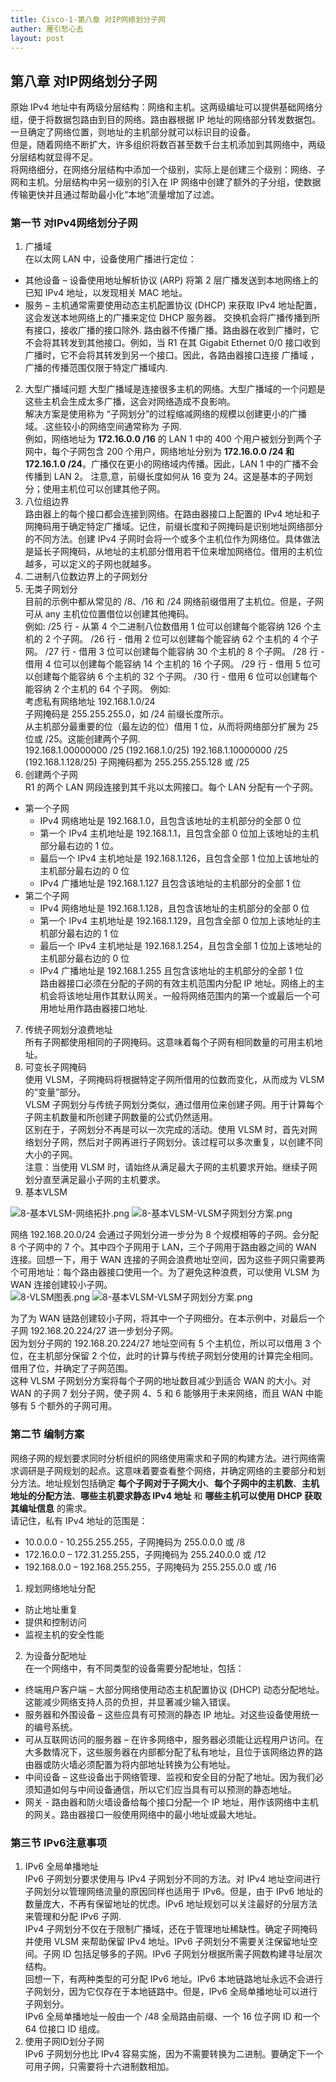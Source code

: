 ```yaml
---
title: Cisco-1-第八章 对IP网络划分子网
auther: 雁引愁心去
layout: post
---
```


## 第八章 对IP网络划分子网 ##
原始 IPv4 地址中有两级分层结构：网络和主机。这两级编址可以提供基础网络分组，便于将数据包路由到目的网络。路由器根据 IP 地址的网络部分转发数据包。一旦确定了网络位置，则地址的主机部分就可以标识目的设备。   
但是，随着网络不断扩大，许多组织将数百甚至数千台主机添加到其网络中，两级分层结构就显得不足。    
将网络细分，在网络分层结构中添加一个级别，实际上是创建三个级别：网络、子网和主机。分层结构中另一级别的引入在 IP 网络中创建了额外的子分组，使数据传输更快并且通过帮助最小化“本地”流量增加了过滤。   

### 第一节 对IPv4网络划分子网 ###
1. 广播域    
在以太网 LAN 中，设备使用广播进行定位：    
  - 其他设备 – 设备使用地址解析协议 (ARP) 将第 2 层广播发送到本地网络上的已知 IPv4 地址，以发现相关 MAC 地址。
  - 服务 – 主机通常需要使用动态主机配置协议 (DHCP) 来获取 IPv4 地址配置，这会发送本地网络上的广播来定位 DHCP 服务器。
交换机会将广播传播到所有接口，接收广播的接口除外.
路由器不传播广播。路由器在收到广播时，它不会将其转发到其他接口。例如，当 R1 在其 Gigabit Ethernet 0/0 接口收到广播时，它不会将其转发到另一个接口。因此，各路由器接口连接 广播域 ，广播的传播范围仅限于特定广播域内.
2. 大型广播域问题
大型广播域是连接很多主机的网络。大型广播域的一个问题是这些主机会生成太多广播，这会对网络造成不良影响。   
解决方案是使用称为 “子网划分”的过程缩减网络的规模以创建更小的广播域。.这些较小的网络空间通常称为 子网.    
例如，网络地址为 __172.16.0.0 /16__ 的 LAN 1 中的 400 个用户被划分到两个子网中，每个子网包含 200 个用户，网络地址分别为 __172.16.0.0 /24 和 172.16.1.0 /24__。广播仅在更小的网络域内传播。因此，LAN 1 中的广播不会传播到 LAN 2。
注意,意，前缀长度如何从 16 变为 24。这是基本的子网划分；使用主机位可以创建其他子网。
3. 八位组边界    
路由器上的每个接口都会连接到网络。在路由器接口上配置的 IPv4 地址和子网掩码用于确定特定广播域。记住，前缀长度和子网掩码是识别地址网络部分的不同方法。创建 IPv4 子网时会将一个或多个主机位作为网络位。具体做法是延长子网掩码，从地址的主机部分借用若干位来增加网络位。借用的主机位越多，可以定义的子网也就越多。
4. 二进制八位数边界上的子网划分   
5. 无类子网划分   
目前的示例中都从常见的 /8、/16 和 /24 网络前缀借用了主机位。但是，子网可从 any 主机位位置借位以创建其他掩码。   
例如:
/25 行 - 从第 4 个二进制八位数借用 1 位可以创建每个能容纳 126 个主机的 2 个子网。
/26 行 - 借用 2 位可以创建每个能容纳 62 个主机的 4 个子网。
/27 行 - 借用 3 位可以创建每个能容纳 30 个主机的 8 个子网。
/28 行 - 借用 4 位可以创建每个能容纳 14 个主机的 16 个子网。
/29 行 - 借用 5 位可以创建每个能容纳 6 个主机的 32 个子网。
/30 行 - 借用 6 位可以创建每个能容纳 2 个主机的 64 个子网。
例如:     
考虑私有网络地址 192.168.1.0/24     
子网掩码是 255.255.255.0，如 /24 前缀长度所示。   
从主机部分最重要的位（最左边的位）借用 1 位，从而将网络部分扩展为 25 位或 /25。这能创建两个子网.     
192.168.1.00000000 /25 (192.168.1.0/25)
192.168.1.10000000 /25 (192.168.1.128/25)
子网掩码都为 255.255.255.128 或 /25    
6. 创建两个子网   
R1 的两个 LAN 网段连接到其千兆以太网接口。每个 LAN 分配有一个子网。    
  - 第一个子网
    - IPv4 网络地址是 192.168.1.0，且包含该地址的主机部分的全部 0 位
    - 第一个 IPv4 主机地址是 192.168.1.1，且包含全部 0 位加上该地址的主机部分最右边的 1 位。
    - 最后一个 IPv4 主机地址是 192.168.1.126，且包含全部 1 位加上该地址的主机部分最右边的 0 位
    - IPv4 广播地址是 192.168.1.127 且包含该地址的主机部分的全部 1 位
  - 第二个子网   
    - IPv4 网络地址是 192.168.1.128，且包含该地址的主机部分的全部 0 位
    - 第一个 IPv4 主机地址是 192.168.1.129，且包含全部 0 位加上该地址的主机部分最右边的 1 位
    - 最后一个 IPv4 主机地址是 192.168.1.254，且包含全部 1 位加上该地址的主机部分最右边的 0 位
    - IPv4 广播地址是 192.168.1.255 且包含该地址的主机部分的全部 1 位   
  路由器接口必须在分配的子网的有效主机范围内分配 IP 地址。网络上的主机会将该地址用作其默认网关。一般将网络范围内的第一个或最后一个可用地址用作路由器接口地址.
7. 传统子网划分浪费地址   
所有子网都使用相同的子网掩码。这意味着每个子网有相同数量的可用主机地址。
8. 可变长子网掩码    
使用 VLSM，子网掩码将根据特定子网所借用的位数而变化，从而成为 VLSM 的“变量”部分。   
VLSM 子网划分与传统子网划分类似，通过借用位来创建子网。用于计算每个子网主机数量和所创建子网数量的公式仍然适用。    
区别在于，子网划分不再是可以一次完成的活动。使用 VLSM 时，首先对网络划分子网，然后对子网再进行子网划分。该过程可以多次重复，以创建不同大小的子网。       
注意：当使用 VLSM 时，请始终从满足最大子网的主机要求开始。继续子网划分直至满足最小子网的主机要求。    
9. 基本VLSM   

![8-基本VLSM-网络拓扑.png](/assets/images/cisco1/8-基本VLSM-网络拓扑.png)
![8-基本VLSM-VLSM子网划分方案.png](/assets/images/cisco1/8-基本VLSM-VLSM子网划分方案.png)

网络 192.168.20.0/24 会通过子网划分进一步分为 8 个规模相等的子网。会分配 8 个子网中的 7 个。其中四个子网用于 LAN，三个子网用于路由器之间的 WAN 连接。回想一下，用于 WAN 连接的子网会浪费地址空间，因为这些子网只需要两个可用地址：每个路由器接口使用一个。为了避免这种浪费，可以使用 VLSM 为 WAN 连接创建较小子网。   
![8-VLSM图表.png](/assets/images/cisco1/8-VLSM图表.png)
![8-基本VLSM-VLSM子网划分方案.png](/assets/images/cisco1/8-基本VLSM-VLSM子网划分方案.png)

为了为 WAN 链路创建较小子网，将其中一个子网细分。在本示例中，对最后一个子网 192.168.20.224/27 进一步划分子网。   
因为划分子网的 192.168.20.224/27 地址空间有 5 个主机位，所以可以借用 3 个位，在主机部分保留 2 个位，此时的计算与传统子网划分使用的计算完全相同。借用了位，并确定了子网范围。    
这种 VLSM 子网划分方案将每个子网的地址数目减少到适合 WAN 的大小。对 WAN 的子网 7 划分子网，使子网 4、5 和 6 能够用于未来网络，而且 WAN 中能够有 5 个额外的子网可用。     

### 第二节 编制方案 ###
网络子网的规划要求同时分析组织的网络使用需求和子网的构建方法。进行网络需求调研是子网规划的起点。这意味着要查看整个网络，并确定网络的主要部分和划分方法。地址规划包括确定 __每个子网对于子网大小__、__每个子网中的主机数__、__主机地址的分配方法__、__哪些主机要求静态 IPv4 地址__ 和 __哪些主机可以使用 DHCP 获取其编址信息__ 的需求。     
请记住，私有 IPv4 地址的范围是：
  - 10.0.0.0 - 10.255.255.255，子网掩码为 255.0.0.0 或 /8
  - 172.16.0.0 – 172.31.255.255，子网掩码为 255.240.0.0 或 /12
  - 192.168.0.0 – 192.168.255.255，子网掩码为 255.255.0.0 或 /16
1. 规划网络地址分配   
  - 防止地址重复
  - 提供和控制访问
  - 监视主机的安全性能
2. 为设备分配地址    
在一个网络中，有不同类型的设备需要分配地址，包括：   
  - 终端用户客户端 – 大部分网络使用动态主机配置协议 (DHCP) 动态分配地址。这能减少网络支持人员的负担，并显著减少输入错误。    
  - 服务器和外围设备 – 这些应具有可预测的静态 IP 地址。对这些设备使用统一的编号系统。    
  - 可从互联网访问的服务器 – 在许多网络中，服务器必须能让远程用户访问。在大多数情况下，这些服务器在内部都分配了私有地址，且位于该网络边界的路由器或防火墙必须配置为将内部地址转换为公有地址。  
  - 中间设备 – 这些设备出于网络管理、监视和安全目的分配了地址。因为我们必须知道如何与中间设备通信，所以它们应当具有可以预测的静态地址。
  - 网关 - 路由器和防火墙设备给每个接口分配一个 IP 地址，用作该网络中主机的网关。路由器接口一般使用网络中的最小地址或最大地址。

### 第三节 IPv6注意事项 ###
1. IPv6 全局单播地址    
IPv6 子网划分要求使用与 IPv4 子网划分不同的方法。对 IPv4 地址空间进行子网划分以管理网络流量的原因同样也适用于 IPv6。但是，由于 IPv6 地址的数量庞大，不再有保留地址的忧虑。IPv6 地址规划可以关注最好的分层方法来管理和分配 IPv6 子网.        
IPv4 子网划分不仅在于限制广播域，还在于管理地址稀缺性。确定子网掩码并使用 VLSM 来帮助保留 IPv4 地址。IPv6 子网划分不需要关注保留地址空间。子网 ID 包括足够多的子网。IPv6 子网划分根据所需子网数构建寻址层次结构。    
回想一下，有两种类型的可分配 IPv6 地址。IPv6 本地链路地址永远不会进行子网划分，因为它仅存在于本地链路中。但是，IPv6 全局单播地址可以进行子网划分。     
IPv6 全局单播地址一般由一个 /48 全局路由前缀、一个 16 位子网 ID 和一个 64 位接口 ID 组成。    
2. 使用子网ID划分子网     
IPv6 子网划分也比 IPv4 容易实施，因为不需要转换为二进制。要确定下一个可用子网，只需要将十六进制数相加。   
